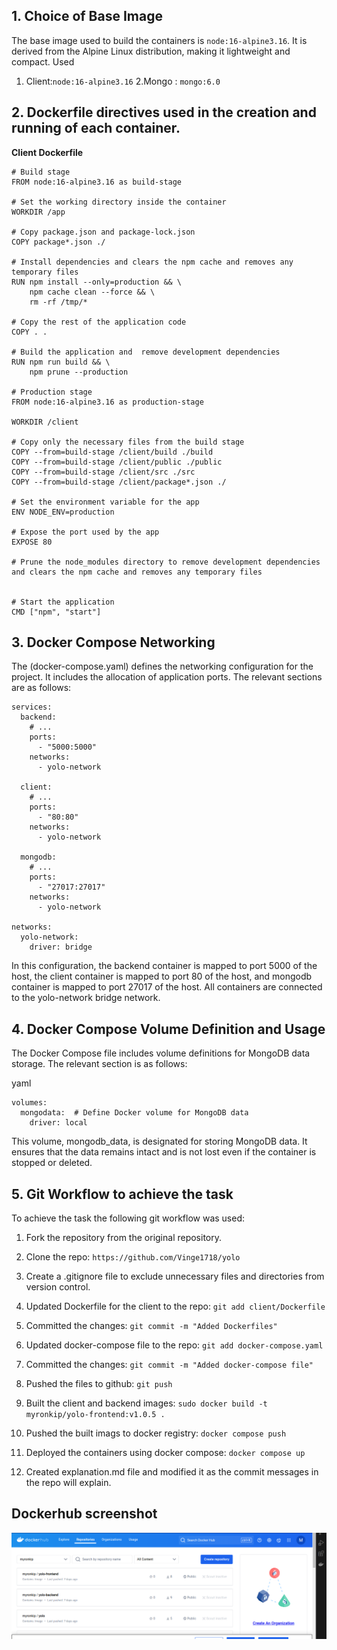 ## 1. Choice of Base Image
 The base image used to build the containers is `node:16-alpine3.16`. It is derived from the Alpine Linux distribution, making it lightweight and compact. 
 Used 
 1. Client:`node:16-alpine3.16`
 2.Mongo : `mongo:6.0 `
       

## 2. Dockerfile directives used in the creation and running of each container.
**Client Dockerfile**

```
# Build stage
FROM node:16-alpine3.16 as build-stage

# Set the working directory inside the container
WORKDIR /app

# Copy package.json and package-lock.json
COPY package*.json ./

# Install dependencies and clears the npm cache and removes any temporary files
RUN npm install --only=production && \
    npm cache clean --force && \
    rm -rf /tmp/*

# Copy the rest of the application code
COPY . .

# Build the application and  remove development dependencies
RUN npm run build && \
    npm prune --production

# Production stage
FROM node:16-alpine3.16 as production-stage

WORKDIR /client

# Copy only the necessary files from the build stage
COPY --from=build-stage /client/build ./build
COPY --from=build-stage /client/public ./public
COPY --from=build-stage /client/src ./src
COPY --from=build-stage /client/package*.json ./

# Set the environment variable for the app
ENV NODE_ENV=production

# Expose the port used by the app
EXPOSE 80

# Prune the node_modules directory to remove development dependencies and clears the npm cache and removes any temporary files


# Start the application
CMD ["npm", "start"]

```

## 3. Docker Compose Networking
The (docker-compose.yaml) defines the networking configuration for the project. It includes the allocation of application ports. The relevant sections are as follows:


```
services:
  backend:
    # ...
    ports:
      - "5000:5000"
    networks:
      - yolo-network

  client:
    # ...
    ports:
      - "80:80"
    networks:
      - yolo-network
  
  mongodb:
    # ...
    ports:
      - "27017:27017"
    networks:
      - yolo-network

networks:
  yolo-network:
    driver: bridge
```
In this configuration, the backend container is mapped to port 5000 of the host, the client container is mapped to port 80 of the host, and mongodb container is mapped to port 27017 of the host. All containers are connected to the yolo-network bridge network.


## 4.  Docker Compose Volume Definition and Usage
The Docker Compose file includes volume definitions for MongoDB data storage. The relevant section is as follows:

yaml

```
volumes:
  mongodata:  # Define Docker volume for MongoDB data
    driver: local

```
This volume, mongodb_data, is designated for storing MongoDB data. It ensures that the data remains intact and is not lost even if the container is stopped or deleted.

## 5. Git Workflow to achieve the task

To achieve the task the following git workflow was used:

1. Fork the repository from the original repository.
2. Clone the repo: `https://github.com/Vinge1718/yolo`
3. Create a .gitignore file to exclude unnecessary     files and directories from version control.
4. Updated Dockerfile for the client to the repo:
`git add client/Dockerfile`
6. Committed the changes:
`git commit -m "Added Dockerfiles"`
7. Updated docker-compose file to the repo:
`git add docker-compose.yaml`
8. Committed the changes:
`git commit -m "Added docker-compose file"`
9. Pushed the files to github:
`git push `
10. Built the client and backend images:
`sudo docker build -t myronkip/yolo-frontend:v1.0.5 .`
11. Pushed the built imags to docker registry:
`docker compose push`
12. Deployed the containers using docker compose:
`docker compose up`

13. Created explanation.md file and modified it as the commit messages in the repo will explain.

## Dockerhub screenshot
![alt text](image-1.png)